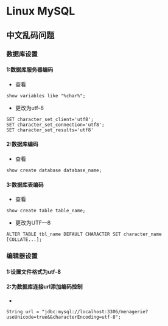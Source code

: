 # Linux MySQL

## 中文乱码问题

### 数据库设置

#### 1:数据库服务器编码
- 查看
```
show variables like "%char%";
```

- 更改为utf-8
```
SET character_set_client='utf8';
SET character_set_connection='utf8';
SET character_set_results='utf8'
```



#### 2:数据库编码
- 查看
```
show create database database_name;
```



#### 3:数据库表编码
- 查看
```
show create table table_name;
```
- 更改为UTF—8
```
ALTER TABLE tbl_name DEFAULT CHARACTER SET character_name [COLLATE...];
```


### 编辑器设置

#### 1:设置文件格式为utf-8
#### 2:为数据库连接url添加编码控制
- 
```
String url = "jdbc:mysql://localhost:3306/menagerie?useUnicode=true&&characterEncoding=utf-8";
```
